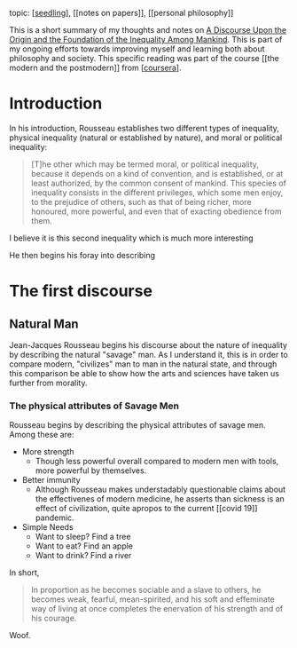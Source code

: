 ---
---

topic: [[seedling]], [[notes on papers]], [[personal philosophy]]

This is a short summary of my thoughts and notes on [A Discourse Upon the Origin and the Foundation of the Inequality Among Mankind](https://www.gutenberg.org/ebooks/11136). This is part of my ongoing efforts towards improving myself and learning both about philosophy and society. This specific reading was part of the course [[the modern and the postmodern]] from [[coursera]]. 

# Introduction 

In his introduction, Rousseau establishes two different types of inequality, physical inequality (natural or established by nature), and moral or political inequality:

>[T]he other which may be termed moral, or political inequality, because it depends on a kind of convention, and is established, or at least authorized, by the common consent of mankind. This species of inequality consists in the different privileges, which some men enjoy, to the prejudice of others, such as that of being richer, more honoured, more powerful, and even that of exacting obedience from them.

I believe it is this second inequality which is much more interesting

He then begins his foray into describing
# The first discourse

## Natural Man

Jean-Jacques Rousseau begins his discourse about the nature of inequality by describing the natural "savage" man. As I understand it, this is in order to compare modern, "civilizes" man to man in the natural state, and through this comparison be able to show how the arts and sciences have taken us further from morality.


### The physical attributes of Savage Men

Rousseau begins by describing the physical attributes of savage men. Among these are:

- More strength
	- Though less powerful overall compared to modern men with tools, more powerful by themselves.
- Better immunity
	- Although Rousseau makes understadably questionable claims about the effectivenes of modern medicine, he asserts than sickness is an effect of civilization, quite apropos to the current [[covid 19]] pandemic.
- Simple Needs
	- Want to sleep? Find a tree
	- Want to eat? Find an apple
	- Want to drink? Find a river

In short,

>In proportion as he becomes sociable and a slave to others, he becomes weak, fearful, mean-spirited, and his soft and effeminate way of living at once completes the enervation of his strength and of his courage.

Woof.

[//begin]: # "Autogenerated link references for markdown compatibility"
[seedling]: ../seedling "seedling"
[coursera]: ../coursera "Coursera"
[//end]: # "Autogenerated link references"